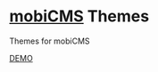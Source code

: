 # [mobiCMS](http://mobicms.org) Themes

Themes for mobiCMS

[DEMO](http://kiwimobile.ru/my-mobi-themes/themes/thundercloud/index.html)